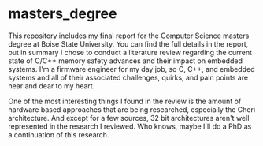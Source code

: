 # masters_degree
This repository includes my final report for the Computer Science masters degree at Boise State University.  You can find the full details in the report, but in summary I chose to conduct a literature review regarding the current state of C/C++ memory safety advances and their impact on embedded systems.  I'm a firmware engineer for my day job, so C, C++, and embedded systems and all of their associated challenges, quirks, and pain points are near and dear to my heart.

One of the most interesting things I found in the review is the amount of hardware based approaches that are being researched, especially the Cheri architecture. And except for a few sources, 32 bit architectures aren't well represented in the research I reviewed.  Who knows, maybe I'll do a PhD as a continuation of this research.